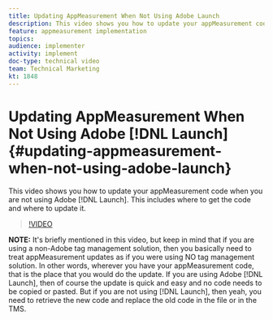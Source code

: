 ```yaml
---
title: Updating AppMeasurement When Not Using Adobe Launch
description: This video shows you how to update your appMeasurement code when you are not using Adobe Launch. This includes where to get the code and where to update it.
feature: appmeasurement implementation
topics: 
audience: implementer
activity: implement
doc-type: technical video
team: Technical Marketing
kt: 1848
---
```


# Updating AppMeasurement When Not Using Adobe [!DNL Launch] {#updating-appmeasurement-when-not-using-adobe-launch}

This video shows you how to update your appMeasurement code when you are not using Adobe [!DNL Launch]. This includes where to get the code and where to update it.

>[!VIDEO](https://video.tv.adobe.com/v/25913/?quality=12)

**NOTE:** It's briefly mentioned in this video, but keep in mind that if you are using a non-Adobe tag management solution, then you basically need to treat appMeasurement updates as if you were using NO tag management solution. In other words, wherever you have your appMeasurement code, that is the place that you would do the update. If you are using Adobe [!DNL Launch], then of course the update is quick and easy and no code needs to be copied or pasted. But if you are not using [!DNL Launch], then yeah, you need to retrieve the new code and replace the old code in the file or in the TMS.
